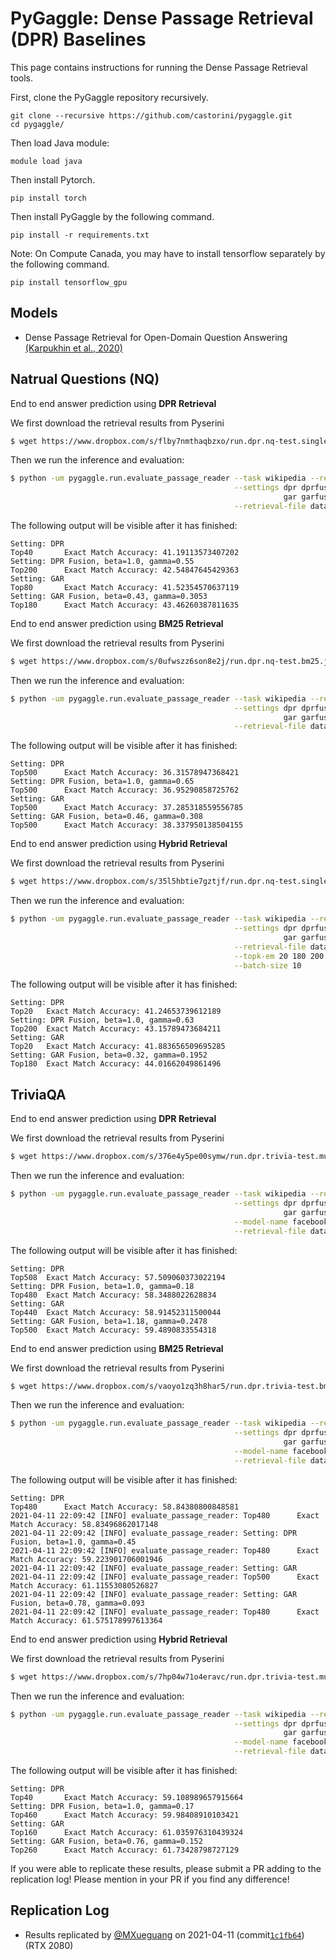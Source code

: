 # PyGaggle: Dense Passage Retrieval (DPR) Baselines

This page contains instructions for running the Dense Passage Retrieval tools.

First, clone the PyGaggle repository recursively.

```
git clone --recursive https://github.com/castorini/pygaggle.git
cd pygaggle/
```
Then load Java module:
```
module load java
```
Then install Pytorch.
```
pip install torch
```
Then install PyGaggle by the following command.
```
pip install -r requirements.txt
```
Note: On Compute Canada, you may have to install tensorflow separately by the following command.
```
pip install tensorflow_gpu 
```

## Models

+ Dense Passage Retrieval for Open-Domain Question Answering [(Karpukhin et al., 2020)](https://arxiv.org/pdf/2004.04906.pdf)

## Natrual Questions (NQ)
End to end answer prediction using **DPR Retrieval**

We first download the retrieval results from Pyserini
```bash
$ wget https://www.dropbox.com/s/flby7nmthaqbzxo/run.dpr.nq-test.single.bf.json -P data
```

Then we run the inference and evaluation:
```bash
$ python -um pygaggle.run.evaluate_passage_reader --task wikipedia --retriever score --reader dpr \
                                                  --settings dpr dprfusion_1.0_0.55 \
                                                             gar garfusion_0.43_0.3053 \
                                                  --retrieval-file data/run.dpr.nq-test.single.bf.json --topk-em 40 80 180 200
```

The following output will be visible after it has finished:
```
Setting: DPR
Top40       Exact Match Accuracy: 41.19113573407202
Setting: DPR Fusion, beta=1.0, gamma=0.55
Top200      Exact Match Accuracy: 42.54847645429363
Setting: GAR
Top80       Exact Match Accuracy: 41.52354570637119
Setting: GAR Fusion, beta=0.43, gamma=0.3053
Top180      Exact Match Accuracy: 43.46260387811635
```

End to end answer prediction using **BM25 Retrieval**


We first download the retrieval results from Pyserini
```bash
$ wget https://www.dropbox.com/s/0ufwszz6son8e2j/run.dpr.nq-test.bm25.json -P data
```

Then we run the inference and evaluation:
```bash
$ python -um pygaggle.run.evaluate_passage_reader --task wikipedia --retriever score --reader dpr \
                                                  --settings dpr dprfusion_1.0_0.65 \
                                                             gar garfusion_0.46_0.308 \
                                                  --retrieval-file data/run.dpr.nq-test.bm25.json --topk-em 500
```

The following output will be visible after it has finished:

```
Setting: DPR
Top500      Exact Match Accuracy: 36.31578947368421
Setting: DPR Fusion, beta=1.0, gamma=0.65
Top500      Exact Match Accuracy: 36.95290858725762
Setting: GAR
Top500      Exact Match Accuracy: 37.285318559556785
Setting: GAR Fusion, beta=0.46, gamma=0.308
Top500      Exact Match Accuracy: 38.337950138504155
```

End to end answer prediction using **Hybrid Retrieval**

We first download the retrieval results from Pyserini
```bash
$ wget https://www.dropbox.com/s/35l5hbtie7gztjf/run.dpr.nq-test.single.bf.bm25.json -P data
```

Then we run the inference and evaluation:
```bash
$ python -um pygaggle.run.evaluate_passage_reader --task wikipedia --retriever score --reader dpr \
                                                  --settings dpr dprfusion_1.0_0.63 \
                                                             gar garfusion_0.32_0.1952 \
                                                  --retrieval-file data/run.dpr.nq-test.single.bf.bm25.json \
                                                  --topk-em 20 180 200 \
                                                  --batch-size 10
```
The following output will be visible after it has finished:

```
Setting: DPR
Top20	Exact Match Accuracy: 41.24653739612189
Setting: DPR Fusion, beta=1.0, gamma=0.63
Top200	Exact Match Accuracy: 43.15789473684211
Setting: GAR
Top20	Exact Match Accuracy: 41.883656509695285
Setting: GAR Fusion, beta=0.32, gamma=0.1952
Top180	Exact Match Accuracy: 44.01662049861496
```

## TriviaQA 
End to end answer prediction using **DPR Retrieval**

We first download the retrieval results from Pyserini
```bash
$ wget https://www.dropbox.com/s/376e4y5pe00symw/run.dpr.trivia-test.multi.bf.json -P data
```

Then we run the inference and evaluation:
```bash
$ python -um pygaggle.run.evaluate_passage_reader --task wikipedia --retriever score --reader dpr \
                                                  --settings dpr dprfusion_1.0_0.18 \
                                                             gar garfusion_1.18_0.2478 \
                                                  --model-name facebook/dpr-reader-multiset-base \
                                                  --retrieval-file data/run.dpr.trivia-test.multi.bf.json --topk-em 440 480 500
```

The following output will be visible after it has finished:

```
Setting: DPR
Top508	Exact Match Accuracy: 57.509060373022194
Setting: DPR Fusion, beta=1.0, gamma=0.18
Top480	Exact Match Accuracy: 58.3488022628834
Setting: GAR
Top440	Exact Match Accuracy: 58.91452311500044
Setting: GAR Fusion, beta=1.18, gamma=0.2478
Top500	Exact Match Accuracy: 59.4890833554318
```

End to end answer prediction using **BM25 Retrieval**

We first download the retrieval results from Pyserini
```bash
$ wget https://www.dropbox.com/s/vaoyo1zq3h8har5/run.dpr.trivia-test.bm25.json -P data
```

Then we run the inference and evaluation:
```bash
$ python -um pygaggle.run.evaluate_passage_reader --task wikipedia --retriever score --reader dpr \
                                                  --settings dpr dprfusion_1.0_0.45 \
                                                             gar garfusion_0.78_0.093 \
                                                  --model-name facebook/dpr-reader-multiset-base \
                                                  --retrieval-file data/run.dpr.trivia-test.bm25.json --topk-em 480 500
```

The following output will be visible after it has finished:

```
Setting: DPR
Top480      Exact Match Accuracy: 58.84380800848581
2021-04-11 22:09:42 [INFO] evaluate_passage_reader: Top480      Exact Match Accuracy: 58.83496862017148
2021-04-11 22:09:42 [INFO] evaluate_passage_reader: Setting: DPR Fusion, beta=1.0, gamma=0.45
2021-04-11 22:09:42 [INFO] evaluate_passage_reader: Top480      Exact Match Accuracy: 59.223901706001946
2021-04-11 22:09:42 [INFO] evaluate_passage_reader: Setting: GAR
2021-04-11 22:09:42 [INFO] evaluate_passage_reader: Top500      Exact Match Accuracy: 61.11553080526827
2021-04-11 22:09:42 [INFO] evaluate_passage_reader: Setting: GAR Fusion, beta=0.78, gamma=0.093
2021-04-11 22:09:42 [INFO] evaluate_passage_reader: Top480      Exact Match Accuracy: 61.575178997613364
```

End to end answer prediction using **Hybrid Retrieval**

We first download the retrieval results from Pyserini
```bash
$ wget https://www.dropbox.com/s/7hp04w71o4eravc/run.dpr.trivia-test.multi.bf.bm25.json -P data
```

Then we run the inference and evaluation:
```bash
$ python -um pygaggle.run.evaluate_passage_reader --task wikipedia --retriever score --reader dpr \
                                                  --settings dpr dprfusion_1.0_0.17 \
                                                             gar garfusion_0.76_0.152 \
                                                  --model-name facebook/dpr-reader-multiset-base \
                                                  --retrieval-file data/run.dpr.trivia-test.multi.bf.bm25.json --topk-em 40 160 260 460
```

The following output will be visible after it has finished:

```
Setting: DPR
Top40       Exact Match Accuracy: 59.108989657915664
Setting: DPR Fusion, beta=1.0, gamma=0.17
Top460      Exact Match Accuracy: 59.98408910103421
Setting: GAR
Top160      Exact Match Accuracy: 61.035976310439324
Setting: GAR Fusion, beta=0.76, gamma=0.152
Top260      Exact Match Accuracy: 61.73428798727129
```

If you were able to replicate these results, please submit a PR adding to the replication log!
Please mention in your PR if you find any difference!


## Replication Log

+ Results replicated by [@MXueguang](https://github.com/MXueguang) on 2021-04-11 (commit[`1c1fb64`](1c1fb644ec7bca65a507ed2cc3a1ada21a2a5976)) (RTX 2080)
